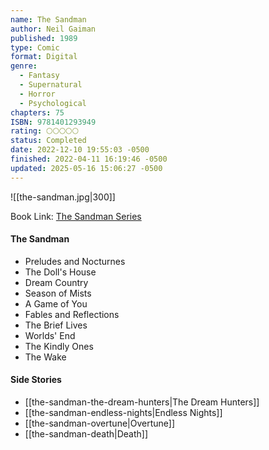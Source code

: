 ```yaml
---
name: The Sandman
author: Neil Gaiman
published: 1989
type: Comic
format: Digital
genre:
  - Fantasy
  - Supernatural
  - Horror
  - Psychological
chapters: 75
ISBN: 9781401293949
rating: 🌕🌕🌕🌕🌕
status: Completed
date: 2022-12-10 19:55:03 -0500
finished: 2022-04-11 16:19:46 -0500
updated: 2025-05-16 15:06:27 -0500
---
```


![[the-sandman.jpg|300]]

Book Link: [The Sandman Series](https://www.goodreads.com/series/40372-the-sandman)

#### The Sandman
- Preludes and Nocturnes
- The Doll's House
- Dream Country
- Season of Mists
- A Game of You
- Fables and Reflections
- The Brief Lives
- Worlds' End
- The Kindly Ones
- The Wake

#### Side Stories
- [[the-sandman-the-dream-hunters|The Dream Hunters]]
- [[the-sandman-endless-nights|Endless Nights]]
- [[the-sandman-overtune|Overtune]]
- [[the-sandman-death|Death]]
